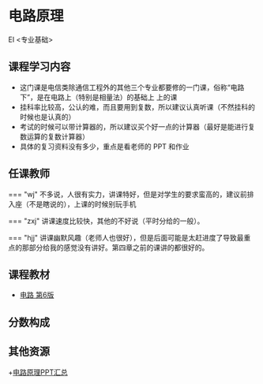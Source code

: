 # 电路原理
<div class="badges">
<span class="badge EI-badge">EI <专业基础></span>
</div>


## 课程学习内容
+ 这门课是电信类除通信工程外的其他三个专业都要修的一门课，俗称“电路下”，是在电路上（特别是相量法）的基础上 上的课
+ 挂科率比较高，公认的难，而且要用到复数，所以建议认真听课（不然挂科的时候也是认真的）
+ 考试的时候可以带计算器的，所以建议买个好一点的计算器（最好是能进行复数运算的复数计算器）
+ 具体的复习资料没有多少，重点是看老师的 PPT 和作业

## 任课教师

=== "wj"
    不多说，人很有实力，讲课特好，但是对学生的要求蛮高的，建议前排入座（不是瞎说的），上课的时候别玩手机

=== "zxj" 
    讲课速度比较快，其他的不好说（平时分给的一般）。

=== "hjj"
    讲课幽默风趣（老师人也很好），但是后面可能是太赶进度了导致最重点的那部分给我的感觉没有讲好。第四章之前的课讲的都很好的。

## 课程教材
+ [电路 第6版](https://pan.baidu.com/s/141C7W1kvYtJnhJlfX-ZiLg?pwd=icic)

## 分数构成

## 其他资源
+[电路原理PPT汇总](https://pan.baidu.com/s/1QBetEZ1gpTbkrVPAvAqnCQ?pwd=icic)